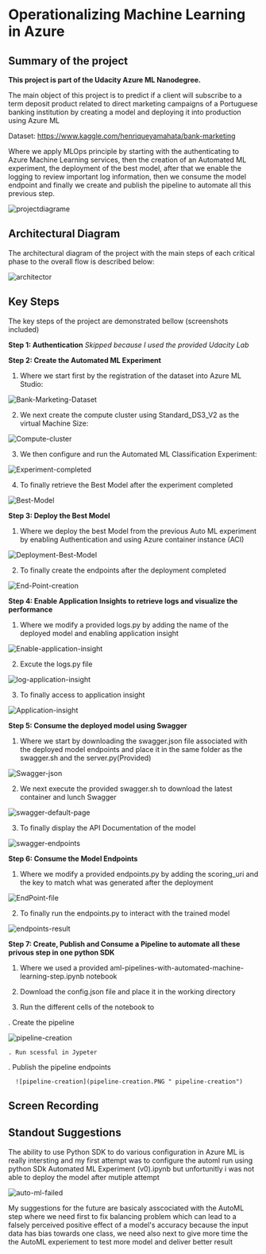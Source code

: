 # Operationalizing Machine Learning in Azure

## Summary of the project

**This project is part of the Udacity Azure ML Nanodegree.**

The main object of this project is to predict if a client will subscribe to a term deposit product related to direct marketing campaigns of a Portuguese banking institution by creating a model and deploying it into production using Azure ML

Dataset: https://www.kaggle.com/henriqueyamahata/bank-marketing 

Where we apply MLOps principle by starting with the authenticating to Azure Machine Learning services, then the creation of an Automated ML experiment, the deployment of the best model, after that we enable the logging to review important log information, then we consume the model endpoint and finally we create and publish the pipeline to automate all this previous step.

![projectdiagrame](Main-step-project.png "projectdiagrame")

## Architectural Diagram
The architectural diagram of the project with the main steps of each critical phase to the overall flow is described below:

![architector](architector.png "architecture")

## Key Steps
The key steps of the project are demonstrated bellow (screenshots included)

**Step 1: Authentication**  *Skipped because I used the provided Udacity Lab*

**Step 2: Create the Automated ML Experiment**

 1. Where we start first by the registration of the dataset into Azure ML Studio:

![Bank-Marketing-Dataset](Bank-Marketing-Dataset.png "Bank Marketing Dataset")

 2. We next create the compute cluster using Standard_DS3_V2 as the virtual Machine Size:

![Compute-cluster](Compute-cluster.png "Compute-cluster")

 3. We then configure and run the Automated ML Classification Experiment:

![Experiment-completed](Experiment-completed.png "Experiment-completed")

 4. To finally retrieve the Best Model after the experiment completed

![Best-Model](Best-Model.png "Best-Model")

**Step 3: Deploy the Best Model**

 1. Where we deploy the best Model from the previous Auto ML experiment by enabling Authentication and using Azure container instance (ACI)

![Deployment-Best-Model](Deployment-Best-Model.PNG "Deployment-Best-Model")

 2. To finally create the endpoints after the deployment completed

![End-Point-creation](End-Point-creation.PNG "End-Point-creation")

**Step 4: Enable Application Insights to retrieve logs and visualize the performance**

 1. Where we modify a provided logs.py by adding the name of the deployed model and enabling application insight 
 
 ![Enable-application-insight](Enable-application-insight.png "Enable-application-insight")
 
  2. Excute the logs.py file 
  
  ![log-application-insight](log-application-insight.PNG "log-application-insight")
  
  3. To finally access to application insight 
  
 ![Application-insight]( Application-insight.png " Application-insight")
 
 **Step 5: Consume the deployed model using Swagger**
 
  1. Where we start by downloading the swagger.json file associated with the deployed model endpoints and place it in the same folder as the swagger.sh and the server.py(Provided)
  
   ![Swagger-json]( Swagger-json.png " Swagger-json")
   
  2. We next execute the provided swagger.sh to download the latest container and lunch Swagger
  
   ![swagger-default-page]( swagger-default-page.PNG " swagger-default-page.PNG")
   
  3. To finally display the API Documentation of the model 
  
   ![swagger-endpoints](swagger-endpoints.PNG " swagger-endpoints")
   
 **Step 6: Consume the Model Endpoints**
 
  1. Where we modify a provided endpoints.py by adding the scoring_uri and the key to match what was generated after the deployment
  
   ![EndPoint-file](EndPoint-file.PNG " EndPoint-file")
   
  2. To finally run the endpoints.py to interact with the trained model
  
   ![endpoints-result](endpoints-result.PNG " endpoints-result")
   
   **Step 7: Create, Publish and Consume a Pipeline to automate all these privous step in one python SDK**

  1. Where we used a provided aml-pipelines-with-automated-machine-learning-step.ipynb notebook
  
  2. Download the config.json file and place it in the working directory
  
  3. Run the different cells of the notebook to 
  
   . Create the pipeline
    
  ![pipeline-creation](pipeline-creation.PNG " pipeline-creation")
  
    . Run scessful in Jypeter

  
   . Publish the pipeline endpoints
    
      ![pipeline-creation](pipeline-creation.PNG " pipeline-creation")

    
    
    



## Screen Recording


## Standout Suggestions
The ability to use Python SDK to do various configuration in Azure ML is really intersting and my first attempt was to configure the automl run using python SDk Automated ML Experiment (v0).ipynb but unfortunitly i was not able to deploy the model after mutiple attempt
   
![auto-ml-failed](auto-ml-failed.png " auto-ml-failed")

My suggestions for the future are basicaly asscociated with the AutoML step where we need first to fix balancing problem which can lead to a falsely perceived positive effect of a model's accuracy because the input data has bias towards one class, we need also next to give more time the the AutoML experiement to test more model and deliver better result 


